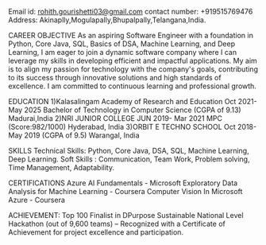Email id: rohith.gourishetti03@gmail.com
contact number: +919515769476
Address: Akinaplly,Mogulapally,Bhupalpally,Telangana,India.


CAREER OBJECTIVE
As an aspiring Software Engineer with a foundation in Python, Core Java, SQL, Basics of DSA, Machine Learning, and Deep Learning, I am eager to join a dynamic software company where I can leverage my skills in developing
efficient and impactful applications. My aim is to align my passion for technology with the company's goals, contributing to its success through innovative solutions and high standards of excellence. I am committed to
continuous learning and professional growth.

EDUCATION
1)Kalasalingam Academy of Research and Education Oct 2021- May 2025
Bachelor of Technology in Computer Science (CGPA of 9.13) Madurai,India
2)NRI JUNIOR COLLEGE JUN 2019- Mar 2021
MPC (Score:982/1000) Hyderabad, India
3)ORBIT E TECHNO SCHOOL Oct 2018- May 2019
(CGPA of 9.5) Warangal, India

SKILLS
Technical Skills: Python, Core Java, DSA, SQL, Machine Learning, Deep Learning. 
Soft Skills : Communication, Team Work, Problem solving, Time Management, Adaptability.

CERTIFICATIONS
Azure AI Fundamentals - Microsoft
Exploratory Data Analysis for Machine Learning - Coursera
Computer Vision In Microsoft Azure - Coursera

ACHIEVEMENT:
Top 100 Finalist in DPurpose Sustainable National Level Hackathon (out of 9,600 teams) – Recognized with a
Certificate of Achievement for project excellence and participation.
